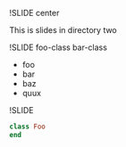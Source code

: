 !SLIDE center

This is slides in directory two

!SLIDE foo-class bar-class

* foo
* bar
* baz
* quux

!SLIDE

```ruby
class Foo
end
```


